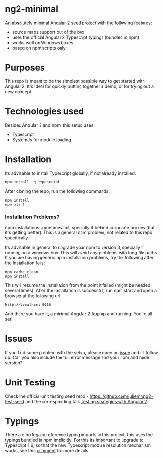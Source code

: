 # ng2-minimal
An absolutely minimal Angular 2 seed project with the following features:

- source maps support out of the box
- uses the official Angular 2 Typescript typings (bundled in npm)
- works well on Windows boxes
- based on npm scripts only

# Purposes

This repo is meant to be the simplest possible way to get started with Angular 2. It's ideal for quickly putting together a demo, or for trying out a new concept.

# Technologies used

Besides Angular 2 and npm, this setup uses:

- Typescript
- SystemJs for module loading 

# Installation 

Its advisable to install Typescript globally, if not already installed:

    npm install -g typescript

After cloning the repo, run the following commands:

    npm install
    npm start 
    
### Installation Problems?

npm installations sometimes fail, specially if behind corporate proxies (but it's getting better). This is a general npm problem, not related to this repo specifically. 

Its advisable in general to upgrade your npm to version 3, specially if running on a windows box. This will avoid any problems with long file paths. If you are having generic npm installation problems, try the following after the installation fails:

    npm cache clean
    npm install
    
This will resume the installation from the point it failed (might be needed several times). After the installation is successful, run npm start and open a browser at the following url:

    http://localhost:8080
    
And there you have it, a minimal Angular 2 App up and running. You're all set!

# Issues

If you find some problem with the setup, please open an [issue](https://github.com/jhades/ng2-minimal/issues) and i'll follow up. Can you also include the full error message and your npm and node version?

# Unit Testing
Check the official unit testing seed repo - https://github.com/juliemr/ng2-test-seed and the corresponding talk [Testing strategies with Angular 2](https://www.youtube.com/watch?v=C0F2E-PRm44).

# Typings

There are no legacy reference typing imports in this project, this uses the typings bundled in npm implicitly. For this its important to upgrade to Typescript 1.6, so that the new Typescript module resolution mechanism works, see this [comment](https://github.com/angular/angular/issues/5248#issuecomment-156886060) for more details.

